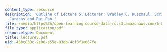 ```yaml
---
content_type: resource
description: 'Outline of Lecture 5. Lecturer: Bradley C. Kuszmaul. Scribe: Alexandru
  Caracas and Rui Fan.'
file: /media/https%3A/open-learning-course-data-rc.s3.amazonaws.com/6-895-theory-of-parallel-systems-sma-5509-fall-2003/45bc830c2e00e55e83db4cf3f1e067fe_lecture5.pdf
file_type: application/pdf
resourcetype: Document
title: lecture5.pdf
uid: 45bc830c-2e00-e55e-83db-4cf3f1e067fe
---
```

